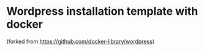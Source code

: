 # Wordpress installation template with docker
(forked from https://github.com/docker-library/wordpress)
